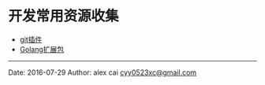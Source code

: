 # 开发常用资源收集

- [git插件](https://github.com/stevemao/awesome-git-addons)
- [Golang扩展包](https://github.com/avelino/awesome-go)


---------

Date: 2016-07-29  Author: alex cai <cyy0523xc@gmail.com>
